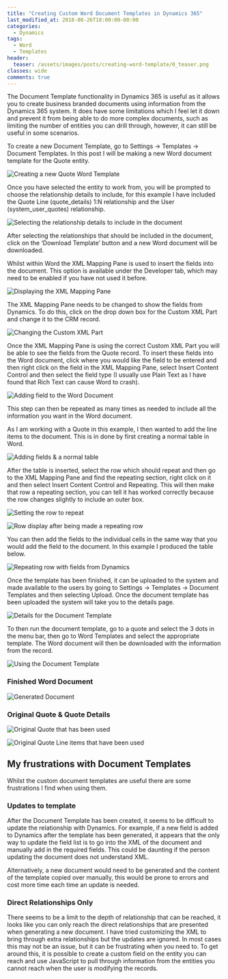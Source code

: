 ```yaml
---
title: "Creating Custom Word Document Templates in Dynamics 365"
last_modified_at: 2018-08-26T18:00:00-00:00
categories:
  - Dynamics
tags:
  - Word
  - Templates
header:
  teaser: /assets/images/posts/creating-word-template/0_teaser.png
classes: wide
comments: true
---
```

The Document Template functionality in Dynamics 365 is useful as it allows you to create business branded documents using information from the Dynamics 365 system. It does have some limitations which I feel let it down and prevent it from being able to do more complex documents, such as limiting the number of entities you can drill through, however, it can still be useful in some scenarios.
 
To create a new Document Template, go to Settings -> Templates -> Document Templates. In this post I will be making a new Word document template for the Quote entity. 

![Creating a new Quote Word Template](/assets/images/posts/creating-word-template/1_NewWordTemplate.png)

Once you have selected the entity to work from, you will be prompted to choose the relationship details to include, for this example I have included the Quote Line (quote_details) 1:N relationship and the User (system_user_quotes) relationship.

![Selecting the relationship details to include in the document](/assets/images/posts/creating-word-template/2_Relationships.png)

After selecting the relationships that should be included in the document, click on the ‘Download Template’ button and a new Word document will be downloaded. 

Whilst within Word the XML Mapping Pane is used to insert the fields into the document. This option is available under the Developer tab, which may need to be enabled if you have not used it before. 

![Displaying the XML Mapping Pane](/assets/images/posts/creating-word-template/3_XMLMappingPane.png)

The XML Mapping Pane needs to be changed to show the fields from Dynamics. To do this, click on the drop down box for the Custom XML Part and change it to the CRM record.

![Changing the Custom XML Part](/assets/images/posts/creating-word-template/4_ChangingXMLMappingPane.png)

Once the XML Mapping Pane is using the correct Custom XML Part you will be able to see the fields from the Quote record. To insert these fields into the Word document, click where you would like the field to be entered and then right click on the field in the XML Mapping Pane, select Insert Content Control and then select the field type (I usually use Plain Text as I have found that Rich Text can cause Word to crash). 

![Adding field to the Word Document](/assets/images/posts/creating-word-template/5_InsertField.png)

This step can then be repeated as many times as needed to include all the information you want in the Word document.
 
As I am working with a Quote in this example, I then wanted to add the line items to the document. This is in done by first creating a normal table in Word.

![Adding fields & a normal table](/assets/images/posts/creating-word-template/6_InsertTable.png)

After the table is inserted, select the row which should repeat and then go to the XML Mapping Pane and find the repeating section, right click on it and then select Insert Content Control and Repeating. This will then make that row a repeating section, you can tell it has worked correctly because the row changes slightly to include an outer box. 
 
![Setting the row to repeat](/assets/images/posts/creating-word-template/7_InsertRepeatingTable.png)

![Row display after being made a repeating row](/assets/images/posts/creating-word-template/8_RepeatingTableInserted.png)

You can then add the fields to the individual cells in the same way that you would add the field to the document. In this example I produced the table below.

![Repeating row with fields from Dynamics](/assets/images/posts/creating-word-template/9_RepeatingTableWithFields.png)

Once the template has been finished, it can be uploaded to the system and made available to the users by going to Settings -> Templates -> Document Templates and then selecting Upload. Once the document template has been uploaded the system will take you to the details page. 

![Details for the Document Template](/assets/images/posts/creating-word-template/10_UploadingTemplate.png)

To then run the document template, go to a quote and select the 3 dots in the menu bar, then go to Word Templates and select the appropriate template. The Word document will then be downloaded with the information from the record.

![Using the Document Template](/assets/images/posts/creating-word-template/11_UsingTemplate.png)

### Finished Word Document
![Generated Document](/assets/images/posts/creating-word-template/12_FinalDocument.png)

### Original Quote & Quote Details
![Original Quote that has been used](/assets/images/posts/creating-word-template/13_OriginalQuote.png)

![Original Quote Line items that have been used](/assets/images/posts/creating-word-template/14_originalQuoteDetails.png)

## My frustrations with Document Templates
Whilst the custom document templates are useful there are some frustrations I find when using them. 

### Updates to template
After the Document Template has been created, it seems to be difficult to update the relationship with Dynamics. For example, if a new field is added to Dynamics after the template has been generated, it appears that the only way to update the field list is to go into the XML of the document and manually add in the required fields. This could be daunting if the person updating the document does not understand XML. 

Alternatively, a new document would need to be generated and the content of the template copied over manually, this would be prone to errors and cost more time each time an update is needed. 

### Direct Relationships Only
There seems to be a limit to the depth of relationship that can be reached, it looks like you can only reach the direct relationships that are presented when generating a new document. I have tried customizing the XML to bring through extra relationships but the updates are ignored. In most cases this may not be an issue, but it can be frustrating when you need to. To get around this, it is possible to create a custom field on the entity you can reach and use JavaScript to pull through information from the entities you cannot reach when the user is modifying the records. 
